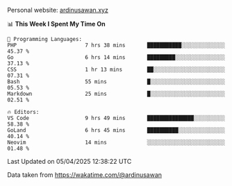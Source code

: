 Personal website: [ardinusawan.xyz](https://ardinusawan.xyz)

<!--START_SECTION:waka-->
📊 **This Week I Spent My Time On** 

```text
💬 Programming Languages: 
PHP                      7 hrs 38 mins       ███████████░░░░░░░░░░░░░░   45.37 % 
Go                       6 hrs 14 mins       █████████░░░░░░░░░░░░░░░░   37.13 % 
CSS                      1 hr 13 mins        ██░░░░░░░░░░░░░░░░░░░░░░░   07.31 % 
Bash                     55 mins             █░░░░░░░░░░░░░░░░░░░░░░░░   05.53 % 
Markdown                 25 mins             █░░░░░░░░░░░░░░░░░░░░░░░░   02.51 % 

🔥 Editors: 
VS Code                  9 hrs 49 mins       ███████████████░░░░░░░░░░   58.38 % 
GoLand                   6 hrs 45 mins       ██████████░░░░░░░░░░░░░░░   40.14 % 
Neovim                   14 mins             ░░░░░░░░░░░░░░░░░░░░░░░░░   01.48 % 
```


 Last Updated on 05/04/2025 12:38:22 UTC
<!--END_SECTION:waka-->
Data taken from https://wakatime.com/@ardinusawan
